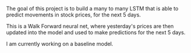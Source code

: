 The goal of this project is to build a many to many LSTM that is able to predict movements in stock prices, for the next 5 days.

This is a Walk Forward neural net, where yesterday's prices are then updated into the model and used to make predictions for the next 5 days.

I am currently working on a baseline model.